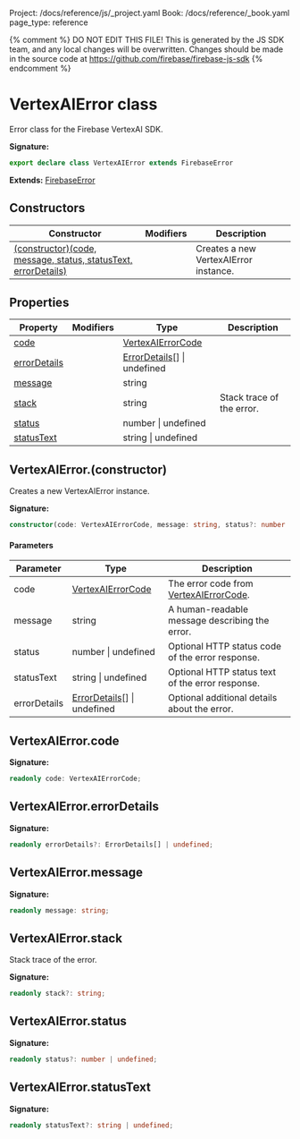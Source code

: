 Project: /docs/reference/js/_project.yaml
Book: /docs/reference/_book.yaml
page_type: reference

{% comment %}
DO NOT EDIT THIS FILE!
This is generated by the JS SDK team, and any local changes will be
overwritten. Changes should be made in the source code at
https://github.com/firebase/firebase-js-sdk
{% endcomment %}

# VertexAIError class
Error class for the Firebase VertexAI SDK.

<b>Signature:</b>

```typescript
export declare class VertexAIError extends FirebaseError 
```
<b>Extends:</b> [FirebaseError](./util.firebaseerror.md#firebaseerror_class)

## Constructors

|  Constructor | Modifiers | Description |
|  --- | --- | --- |
|  [(constructor)(code, message, status, statusText, errorDetails)](./vertexai-preview.vertexaierror.md#vertexaierrorconstructor) |  | Creates a new VertexAIError instance. |

## Properties

|  Property | Modifiers | Type | Description |
|  --- | --- | --- | --- |
|  [code](./vertexai-preview.vertexaierror.md#vertexaierrorcode) |  | [VertexAIErrorCode](./vertexai-preview.md#vertexaierrorcode) |  |
|  [errorDetails](./vertexai-preview.vertexaierror.md#vertexaierrorerrordetails) |  | [ErrorDetails](./vertexai-preview.errordetails.md#errordetails_interface)<!-- -->\[\] \| undefined |  |
|  [message](./vertexai-preview.vertexaierror.md#vertexaierrormessage) |  | string |  |
|  [stack](./vertexai-preview.vertexaierror.md#vertexaierrorstack) |  | string | Stack trace of the error. |
|  [status](./vertexai-preview.vertexaierror.md#vertexaierrorstatus) |  | number \| undefined |  |
|  [statusText](./vertexai-preview.vertexaierror.md#vertexaierrorstatustext) |  | string \| undefined |  |

## VertexAIError.(constructor)

Creates a new VertexAIError instance.

<b>Signature:</b>

```typescript
constructor(code: VertexAIErrorCode, message: string, status?: number | undefined, statusText?: string | undefined, errorDetails?: ErrorDetails[] | undefined);
```

#### Parameters

|  Parameter | Type | Description |
|  --- | --- | --- |
|  code | [VertexAIErrorCode](./vertexai-preview.md#vertexaierrorcode) | The error code from [VertexAIErrorCode](./vertexai-preview.md#vertexaierrorcode)<!-- -->. |
|  message | string | A human-readable message describing the error. |
|  status | number \| undefined | Optional HTTP status code of the error response. |
|  statusText | string \| undefined | Optional HTTP status text of the error response. |
|  errorDetails | [ErrorDetails](./vertexai-preview.errordetails.md#errordetails_interface)<!-- -->\[\] \| undefined | Optional additional details about the error. |

## VertexAIError.code

<b>Signature:</b>

```typescript
readonly code: VertexAIErrorCode;
```

## VertexAIError.errorDetails

<b>Signature:</b>

```typescript
readonly errorDetails?: ErrorDetails[] | undefined;
```

## VertexAIError.message

<b>Signature:</b>

```typescript
readonly message: string;
```

## VertexAIError.stack

Stack trace of the error.

<b>Signature:</b>

```typescript
readonly stack?: string;
```

## VertexAIError.status

<b>Signature:</b>

```typescript
readonly status?: number | undefined;
```

## VertexAIError.statusText

<b>Signature:</b>

```typescript
readonly statusText?: string | undefined;
```
